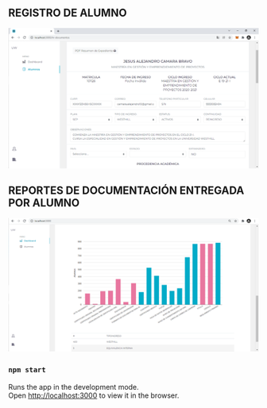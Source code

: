 ## REGISTRO DE ALUMNO

![CHEESE!](public/registro.png)

## REPORTES DE DOCUMENTACIÓN ENTREGADA POR ALUMNO


![CHEESE!](public/reportes.png)




### `npm start`

Runs the app in the development mode.<br>
Open [http://localhost:3000](http://localhost:3000) to view it in the browser.